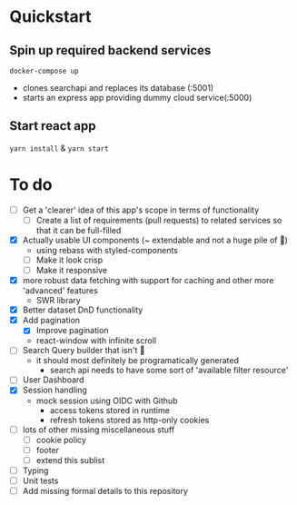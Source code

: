 # Quickstart
## Spin up required backend services
`docker-compose up`
 - clones searchapi and replaces its database (:5001)
 - starts an express app providing dummy cloud service(:5000)
## Start react app
`yarn install` & `yarn start`

# To do
 - [ ] Get a 'clearer' idea of this app's scope in terms of functionality
    - [ ] Create a list of requirements (pull requests) to related services so that it can be full-filled
 - [x] Actually usable UI components (~ extendable and not a huge pile of :poop:)
   - using rebass with styled-components
   - [ ] Make it look crisp
   - [ ] Make it responsive
 - [x] more robust data fetching with support for caching and other more 'advanced' features
   - SWR library
 - [x] Better dataset DnD functionality
 - [x] Add pagination
    - [x] Improve pagination
    - react-window with infinite scroll
 - [ ] Search Query builder that isn't :poop:
   - it should most definitely be programatically generated
     - search api needs to have some sort of 'available filter resource'
 - [ ] User Dashboard
 - [x] Session handling
   - mock session using OIDC with Github
     - access tokens stored in runtime
     - refresh tokens stored as http-only cookies
 - [ ] lots of other missing miscellaneous stuff
   - [ ] cookie policy
   - [ ] footer
   - [ ] extend this sublist
 - [ ] Typing
 - [ ] Unit tests
 - [ ] Add missing formal details to this repository
